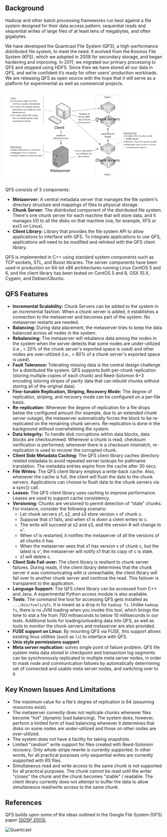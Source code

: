 Background
----------
Hadoop and other batch processing frameworks run best against a file system
designed for their data access pattern: sequential reads and sequential writes
of large files of at least tens of megabytes, and often gigabytes.

We have developed the Quantcast File System (QFS), a high-performance
distributed file system, to meet the need. It evolved from the Kosmos File
System (KFS), which we adopted in 2008 for secondary storage, and began
hardening and improving.  In 2011, we migrated our primary processing to QFS and
stopped using HDFS. Since then we have stored all our data in QFS, and we’re
confident it’s ready for other users’ production workloads.  We are releasing
QFS as open source with the hope that it will serve as a platform for
experimental as well as commercial projects.

![QFS Architecture](images/Architecture/qfs_architecture.png)

QFS consists of 3 components:
- **Metaserver:** A central metadata server that manages the file system's
  directory structure and mappings of files to physical storage.
- **Chunk Server:** The distributed component of the distributed file system.
  There's one chunk server for each machine that will store data, and it manages
  I/O to all the disks on that machine (via, for example, XFS or ext3 on Linux).
- **Client Library:** Library that provides the file system API to allow
  applications to interface with QFS. To integrate applications to use QFS,
  applications will need to be modified and relinked with the QFS client
  library.

QFS is implemented in C++ using standard system components such as TCP sockets,
STL, and Boost libraries. The server components have been used in production on
64-bit x86 architectures running Linux CentOS 5 and 6, and the client library
has been tested on CentOS 5 and 6, OSX 10.X, Cygwin, and Debian/Ubuntu.

QFS Features
------------
- **Incremental Scalability:** Chunk Servers can be added to the system in an
  incremental fashion. When a chunk server is added, it establishes a connection
  to the metaserver and becomes part of the system. No metaserver restarts are
  needed.
- **Balancing:** During data placement, the metaserver tries to keep the data
  balanced across all nodes in the system.
- **Rebalancing:** The metaserver will rebalance data among the nodes in the
  system when the server detects that some nodes are under-utilized (i.e., < 20%
  of the chunk server's exported space is used) and other nodes are
  over-utilized (i.e., > 80% of a chunk server's exported space is used).
- **Fault Tolerance:** Tolerating missing data is the central design challenge
  for a distributed file system. QFS supports both per-chunk replication
  (storing multiple copies of each chunk) and Reed-Solomon 6+3 encoding (storing
  stripes of parity data that can rebuild chunks without storing all of the
  original data).
- **Fine-tunable Replication, Striping, Recovery Mode:** The degree of
  replication, striping, and recovery mode can be configured on a per-file
  basis.
- **Re-replication:** Whenever the degree of replication for a file drops below
  the configured amount (for example, due to an extended chunk server outage),
  the metaserver automatically forces the block to be re-replicated on the
  remaining chunk servers. Re-replication is done in the background without
  overwhelming the system.
- **Data Integrity:** To handle disk corruptions within data blocks, data blocks
  are checksummed. Whenever a chunk is read, checksum verification is performed;
  whenever there is a checksum mismatch, re-replication is used to recover the
  corrupted chunk.
- **Client Side Metadata Caching:** The QFS client library caches directory
  related metadata to avoid repeated server lookups for pathname translation.
  The metadata entries expire from the cache after 30 secs.
- **File Writes:** The QFS client library employs a write-back cache. Also,
  whenever the cache is full, the client will flush the data to the chunk
  servers. Applications can choose to flush data to the chunk servers via a
  sync() call.
- **Leases:** The QFS client library uses caching to improve performance. Leases
  are used to support cache consistency.
- **Versioning:** Chunks are versioned to permit detection of "stale" chunks.
  For instance, consider the following scenario:
  - Let chunk servers s1, s2, and s3 store version v of chunk c.
  - Suppose that s1 fails, and when s1 is down a client writes to c.
  - The write will succeed at s2 and s3, and the version # will change to v'.
  - When s1 is restarted, it notifies the metaserver of all the versions of all
    chunks it has.
  - When the metaserver sees that s1 has version v of chunk c, but the latest is
    v', the metaserver will notify s1 that its copy of c is stale.
  - s1 will delete c.
- **Client Side Fail-over:** The client library is resilient to chunk server
  failures. During reads, if the client library determines that the chunk server
  it was communicating with is unreachable, the client library will fail over to
  another chunk server and continue the read.  This failover is transparent to
  the application.
- **Language Support:** The QFS client library can be accessed from C++ and
  Java. A experimental Python access module is also available.
- **Tools:** The command line tool for accessing QFS gets installed as
  `.../bin/tools/qfs`. It is meant as a drop in for `hadoop fs`.  Unlike `hadoop
  fs`, there is no JVM loading when you invoke this tool, which brings the time
  to stat a file from 700 milliseconds to below 10 milliseconds in our tests.
  Additional tools for loading/unloading data into QFS, as well as tools to
  monitor the chunk servers and metaserver are also provided.
- **FUSE support on Linux:** By mounting QFS via FUSE, this support allows
  existing linux utilities (such as `ls`) to interface with QFS.
- **Unix style permissions support**
- **Meta server replication:** solves single point of failure problem. QFS file
  system meta data stored in checkpoint and transaction log segments can be
  synchronously replicated to multiple meta server nodes, in order to mask
  node and communication failures by automatically determining set of connected
  and usable meta server nodes, and switching over to it.

Key Known Issues And Limitations
--------------------------------
- The maximum value for a file's degree of replication is 64 (assuming resources
  exist).
- The metaserver currently does not replicate chunks whenever files become "hot"
  (dynamic load balancing). The system does, however, perform a limited form of
  load balancing whenever it determines that disks on some nodes are
  under-utilized and those on other nodes are over-utilized.
- The system does not have a facility for taking snapshots.
- Limited "random" write support for files created with Reed-Solomon recovery.
  Only whole-stripe rewrite is currently supported. In other words, for all
  practical purposes only sequential writes are currently supported with RS
  files.
- Simultaneous read and write access to the same chunk is not supported for all
  practical purposes. The chunk cannot be read until the writer "closes" the
  chunk and the chunk becomes "stable" / readable. The client library currently
  does not attempt to buffer the data to allow simultaneous read/write access to
  the same chunk.

References
----------
QFS builds upon some of the ideas outlined in the Google File System (GFS) paper
[(SOSP 2003)](http://static.googleusercontent.com/external_content/untrusted_dlcp/research.google.com/en/us/archive/gfs-sosp2003.pdf).

![Quantcast](//pixel.quantserve.com/pixel/p-9fYuixa7g_Hm2.gif?labels=opensource.qfs.wiki)

